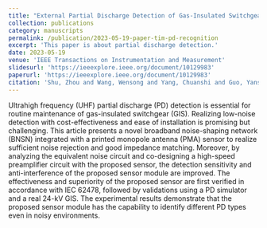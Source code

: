 ```yaml
---
title: "External Partial Discharge Detection of Gas-Insulated Switchgears Using a Low-Noise and Enhanced-Sensitivity UHF Sensor Module"
collection: publications
category: manuscripts
permalink: /publication/2023-05-19-paper-tim-pd-recognition
excerpt: 'This paper is about partial discharge detection.'
date: 2023-05-19
venue: 'IEEE Transactions on Instrumentation and Measurement'
slidesurl: 'https://ieeexplore.ieee.org/document/10129983'
paperurl: 'https://ieeexplore.ieee.org/document/10129983'
citation: 'Shu, Zhou and Wang, Wensong and Yang, Chuanshi and Guo, Yanshu and <u><strong>Ji, Jinsheng</strong></u> and Yang, Yan and Shi, Ting and Zhao, Zhenyu and Zheng, Yuanjin, "External Partial Discharge Detection of Gas-Insulated Switchgears Using a Low-Noise and Enhanced-Sensitivity UHF Sensor Module," in IEEE Transactions on Instrumentation and Measurement, vol. 72, pp. 1-10, 2023, Art no. 3518210, doi: 10.1109/TIM.2023.3277980.'
---
```

Ultrahigh frequency (UHF) partial discharge (PD) detection is essential for routine maintenance of gas-insulated switchgear (GIS). Realizing low-noise detection with cost-effectiveness and ease of installation is promising but challenging. This article presents a novel broadband noise-shaping network (BNSN) integrated with a printed monopole antenna (PMA) sensor to realize sufficient noise rejection and good impedance matching. Moreover, by analyzing the equivalent noise circuit and co-designing a high-speed preamplifier circuit with the proposed sensor, the detection sensitivity and anti-interference of the proposed sensor module are improved. The effectiveness and superiority of the proposed sensor are first verified in accordance with IEC 62478, followed by validations using a PD simulator and a real 24-kV GIS. The experimental results demonstrate that the proposed sensor module has the capability to identify different PD types even in noisy environments.
